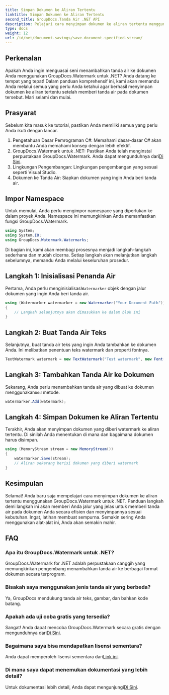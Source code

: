 ```yaml
---
title: Simpan Dokumen ke Aliran Tertentu
linktitle: Simpan Dokumen ke Aliran Tertentu
second_title: GroupDocs.Tanda Air .NET API
description: Pelajari cara menyimpan dokumen ke aliran tertentu menggunakan GroupDocs.Watermark untuk .NET dengan panduan langkah demi langkah ini. Sempurna untuk pengembang dari semua tingkatan.
type: docs
weight: 12
url: /id/net/document-savings/save-document-specified-stream/
---
```

## Perkenalan
Apakah Anda ingin menguasai seni menambahkan tanda air ke dokumen Anda menggunakan GroupDocs.Watermark untuk .NET? Anda datang ke tempat yang tepat! Dalam panduan komprehensif ini, kami akan memandu Anda melalui semua yang perlu Anda ketahui agar berhasil menyimpan dokumen ke aliran tertentu setelah memberi tanda air pada dokumen tersebut. Mari selami dan mulai.
## Prasyarat
Sebelum kita masuk ke tutorial, pastikan Anda memiliki semua yang perlu Anda ikuti dengan lancar.
1. Pengetahuan Dasar Pemrograman C#: Memahami dasar-dasar C# akan membantu Anda memahami konsep dengan lebih efektif.
2.  GroupDocs.Watermark untuk .NET: Pastikan Anda telah menginstal perpustakaan GroupDocs.Watermark. Anda dapat mengunduhnya dari[Di Sini](https://releases.groupdocs.com/Watermark/net/).
3. Lingkungan Pengembangan: Lingkungan pengembangan yang sesuai seperti Visual Studio.
4. Dokumen ke Tanda Air: Siapkan dokumen yang ingin Anda beri tanda air.
## Impor Namespace
Untuk memulai, Anda perlu mengimpor namespace yang diperlukan ke dalam proyek Anda. Namespace ini memungkinkan Anda memanfaatkan fungsi GroupDocs.Watermark.
```csharp
using System;
using System.IO;
using GroupDocs.Watermark.Watermarks;
```
Di bagian ini, kami akan membagi prosesnya menjadi langkah-langkah sederhana dan mudah dicerna. Setiap langkah akan melanjutkan langkah sebelumnya, memandu Anda melalui keseluruhan prosedur.
## Langkah 1: Inisialisasi Penanda Air
 Pertama, Anda perlu menginisialisasi`Watermarker` objek dengan jalur dokumen yang ingin Anda beri tanda air.
```csharp
using (Watermarker watermarker = new Watermarker("Your Document Path"))
{
    // Langkah selanjutnya akan dimasukkan ke dalam blok ini
}
```
## Langkah 2: Buat Tanda Air Teks
Selanjutnya, buat tanda air teks yang ingin Anda tambahkan ke dokumen Anda. Ini melibatkan penentuan teks watermark dan properti fontnya.
```csharp
TextWatermark watermark = new TextWatermark("Test watermark", new Font("Arial", 12));
```
## Langkah 3: Tambahkan Tanda Air ke Dokumen
 Sekarang, Anda perlu menambahkan tanda air yang dibuat ke dokumen menggunakan`Add` metode.
```csharp
watermarker.Add(watermark);
```
## Langkah 4: Simpan Dokumen ke Aliran Tertentu
Terakhir, Anda akan menyimpan dokumen yang diberi watermark ke aliran tertentu. Di sinilah Anda menentukan di mana dan bagaimana dokumen harus disimpan.
```csharp
using (MemoryStream stream = new MemoryStream())
{
    watermarker.Save(stream);
    // Aliran sekarang berisi dokumen yang diberi watermark
}
```
## Kesimpulan
Selamat! Anda baru saja mempelajari cara menyimpan dokumen ke aliran tertentu menggunakan GroupDocs.Watermark untuk .NET. Panduan langkah demi langkah ini akan memberi Anda jalur yang jelas untuk memberi tanda air pada dokumen Anda secara efisien dan menyimpannya sesuai kebutuhan. Ingat, latihan membuat sempurna. Semakin sering Anda menggunakan alat-alat ini, Anda akan semakin mahir.
## FAQ
### Apa itu GroupDocs.Watermark untuk .NET?
GroupDocs.Watermark for .NET adalah perpustakaan canggih yang memungkinkan pengembang menambahkan tanda air ke berbagai format dokumen secara terprogram.
### Bisakah saya menggunakan jenis tanda air yang berbeda?
Ya, GroupDocs mendukung tanda air teks, gambar, dan bahkan kode batang.
### Apakah ada uji coba gratis yang tersedia?
 Sangat! Anda dapat mencoba GroupDocs.Watermark secara gratis dengan mengunduhnya dari[Di Sini](https://releases.groupdocs.com/).
### Bagaimana saya bisa mendapatkan lisensi sementara?
 Anda dapat memperoleh lisensi sementara dari[Link ini](https://purchase.groupdocs.com/temporary-license/).
### Di mana saya dapat menemukan dokumentasi yang lebih detail?
 Untuk dokumentasi lebih detail, Anda dapat mengunjungi[Di Sini](https://reference.groupdocs.com/Watermark/net/).